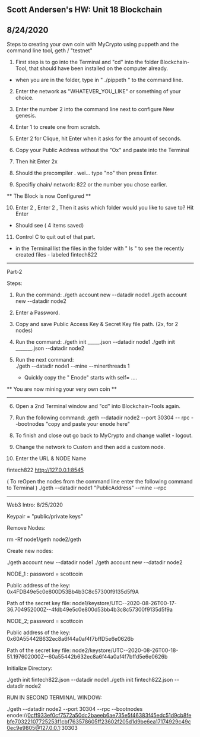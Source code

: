 
## Scott Andersen's HW: Unit 18 Blockchain

## 8/24/2020

Steps to creating your own coin with MyCrypto using puppeth and the command line tool, geth / "testnet"

1. First step is to go into the Terminal and "cd" into the folder Blockchain-Tool, that should have been installed on the computer already. 

- when you are in the folder, type in " ./pippeth " to the command line.

2. Enter the network as "WHATEVER_YOU_LIKE" or something of your choice. 

3. Enter the number 2 into the command line next to configure New genesis.

4. Enter 1 to create one from scratch.

5. Enter 2 for Clique, hit Enter when it asks for the amount of seconds.

6. Copy your Public Address without the  "Ox"  and paste into the Terminal

7. Then hit Enter 2x

8. Should the precompiler . wei... type "no" then press Enter.

9. Specifiy chain/ network: 822 or the number you chose earlier.

** The Block is now Configured **

10. Enter 2 , Enter 2 , Then it asks which folder would you like to save to? Hit Enter

- Should see ( 4 items saved)

11. Control C to quit out of that part. 

- in the Terminal list the files in the folder with " ls " to see the recently created files - labeled fintech822

-------------------------------------------

Part-2

Steps:

1. Run the command:  ./geth account new --datadir node1
                    ./geth account new --datadir node2

2. Enter a Password. 

3. Copy and save Public Access Key & Secret Key file path. (2x, for 2 nodes)

4. Run the command:  ./geth init _____.json --datadir node1 
                    ./geth init _______.json --datadir node2

5. Run the next command:  
    ./geth --datadir node1 --mine --minerthreads 1

    * Quickly copy the " Enode" starts with self= ....

** You are now mining your very own coin **

----------------------------------------------------------------------

6. Open a 2nd Terminal window and "cd" into Blockchain-Tools again.

7. Run the following command:
    .geth --datadir node2 --port 30304 -- rpc --bootnodes "copy and paste your enode here"

8. To finish and close out go back to MyCrypto and change wallet - logout.

9. Change the network to Custom and then add a custom node.

10. Enter the URL & NODE Name 

fintech822
http://127.0.0.1:8545


( To reOpen the nodes from the command line enter the following command to Terminal )
    ./geth --datadir node1 "PublicAddress" --mine --rpc


-----------------------------------------------------

Web3 Intro: 8/25/2020

Keypair = "public/private keys"

Remove Nodes:

rm -Rf node1/geth node2/geth

Create new nodes:

./geth account new --datadir node1
./geth account new --datadir node2

NODE_1 : password = scottcoin

Public address of the key:   
0x4FDB49e5c0e800D53Bb4b3C8c57300f9135d5f9A

Path of the secret key file: node1/keystore/UTC--2020-08-26T00-17-36.704952000Z--4fdb49e5c0e800d53bb4b3c8c57300f9135d5f9a

NODE_2; password = scottcoin

Public address of the key:   0x60A55442B632ec8a6f44a0af4f7bffD5e6e0626b


Path of the secret key file: node2/keystore/UTC--2020-08-26T00-18-51.197602000Z--60a55442b632ec8a6f44a0af4f7bffd5e6e0626b


Initialize Directory:

./geth init fintech822.json --datadir node1
./geth init fintech822.json --datadir node2


RUN IN SECOND TERMINAL WINDOW:

./geth --datadir node2 --port 30304 --rpc --bootnodes
enode://0cff933ef0cf7572a50dc2baeeb6ae735e5f46383f45edc51d9cb8febfe70322107725253f1cbf763578605ff23602f205d1d9be6ea17174929c49c0ec9e9805@127.0.0.1:30303

